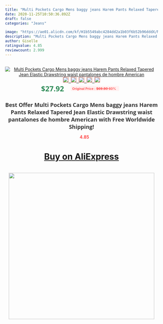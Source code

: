 ```yaml
---
title: "Multi Pockets Cargo Mens baggy jeans Harem Pants Relaxed Tapered Jean Elastic Drawstring waist pantalones de hombre American"
date: 2020-11-25T10:50:36.892Z
draft: false
categories: "Jeans"

image: "https://ae01.alicdn.com/kf/H1b5549abc4284dd2a1b03f6b52b96dddX/Multi-Pockets-Cargo-Mens-baggy-jeans-Harem-Pants-Relaxed-Tapered-Jean-Elastic-Drawstring-waist-pantalones-de.jpg"
description: "Multi Pockets Cargo Mens baggy jeans Harem Pants Relaxed Tapered Jean Elastic Drawstring waist pantalones de hombre American"
author: Giselle
ratingvalue: 4.85
reviewcount: 2.999
---
```

<br>
<div style="text-align: center;">
<a href="https://s.click.aliexpress.com/e/_9HWK8d" target="_blank" rel="nofollow noopener noreferrer"><img alt="Multi Pockets Cargo Mens baggy jeans Harem Pants Relaxed Tapered Jean Elastic Drawstring waist pantalones de hombre American" class="magnifier-image" src="https://ae01.alicdn.com/kf/H1b5549abc4284dd2a1b03f6b52b96dddX/Multi-Pockets-Cargo-Mens-baggy-jeans-Harem-Pants-Relaxed-Tapered-Jean-Elastic-Drawstring-waist-pantalones-de.jpg_640x640.jpg">
<br>
<img style="border:1px solid salmon" src="https://ae01.alicdn.com/kf/H1b5549abc4284dd2a1b03f6b52b96dddX/Multi-Pockets-Cargo-Mens-baggy-jeans-Harem-Pants-Relaxed-Tapered-Jean-Elastic-Drawstring-waist-pantalones-de.jpg_120x120.jpg">&nbsp;&nbsp;<img style="border:1px solid salmon" src="https://ae01.alicdn.com/kf/Hc3c48dee70464f99b817b3c9a94343d7K/Multi-Pockets-Cargo-Mens-baggy-jeans-Harem-Pants-Relaxed-Tapered-Jean-Elastic-Drawstring-waist-pantalones-de.jpg_120x120.jpg">&nbsp;&nbsp;<img style="border:1px solid salmon" src="https://ae01.alicdn.com/kf/H111f6740bccd439e9b20b4f4d56e6574u/Multi-Pockets-Cargo-Mens-baggy-jeans-Harem-Pants-Relaxed-Tapered-Jean-Elastic-Drawstring-waist-pantalones-de.jpg_120x120.jpg">&nbsp;&nbsp;<img style="border:1px solid salmon" src="https://ae01.alicdn.com/kf/H40e93d2c6a244b488059173cd3d3d64es/Multi-Pockets-Cargo-Mens-baggy-jeans-Harem-Pants-Relaxed-Tapered-Jean-Elastic-Drawstring-waist-pantalones-de.jpg_120x120.jpg">&nbsp;&nbsp;<img style="border:1px solid salmon" src="https://ae01.alicdn.com/kf/H270608c1b648409ebd01320571c33e24T/Multi-Pockets-Cargo-Mens-baggy-jeans-Harem-Pants-Relaxed-Tapered-Jean-Elastic-Drawstring-waist-pantalones-de.jpg_120x120.jpg"></a></div><br0>
<div style="text-align: center;"><span style="background-color: white; border: 0px; box-sizing: border-box; color: seagreen; display: inline-block; font-family: &quot;open sans&quot; , &quot;arial&quot; , &quot;helvetica&quot; , sans-serif , &quot;heiti&quot;; font-size: 24px; font-stretch: inherit; font-weight: 700; line-height: inherit; margin: 0px 10px 0px 0px; padding: 0px; vertical-align: middle;">$27.92 </span>
<span style="background: rgb(255 , 241 , 241); border-radius: 3px; border: 0px; box-sizing: border-box; color: #ff4747; display: inline-block; font-family: inherit; font-size: 12px; font-stretch: inherit; font-style: inherit; font-variant: inherit; font-weight: 600; line-height: inherit; margin: 0px; padding: 2px 5px; transform: scale(0.9); vertical-align: middle;">Original Price : <b style="text-decoration: line-through;">$69.80 </b> 60%&nbsp;&nbsp;</span></div>
<h1 style="color: #333333; display: inline-block; font-family: &quot;open sans&quot; , &quot;arial&quot; , &quot;helvetica&quot; , sans-serif , &quot;heiti&quot;; font-size: 18px; font-stretch: inherit; font-weight: 700; text-align: center;">Best Offer Multi Pockets Cargo Mens baggy jeans Harem Pants Relaxed Tapered Jean Elastic Drawstring waist pantalones de hombre American with Free Worldwide Shipping!</h1>
<div style="color: #ff4747; text-align: center;">
<img src="https://4.bp.blogspot.com/-M0ZcTcb-5uY/XleCXlxnR4I/AAAAAAAAAEc/OrjgMkXV1oMQFaCRZj5HQwOCBcu3w1FegCPcBGAYYCw/s1600/star.png" style="height: 15px;">&nbsp;<b>4.85</b></div>
<div class="button_cont" align="center"><a class="buynow_a" href="https://s.click.aliexpress.com/e/_9HWK8d" target="_blank" rel="nofollow noopener noreferrer"><H1>Buy on AliExpress</H1></a></div><br>
<div class="separator" style="clear: both; text-align: center;">
<img src="https://lh3.googleusercontent.com/-pTy5HemUv9M/XlePHvY0dAI/AAAAAAAAAE4/0nX5iRUoIWY8eMW9Dpxeirr157OZliDIgCLcBGAsYHQ/s1600/badge.gif" width="480">
</div>
